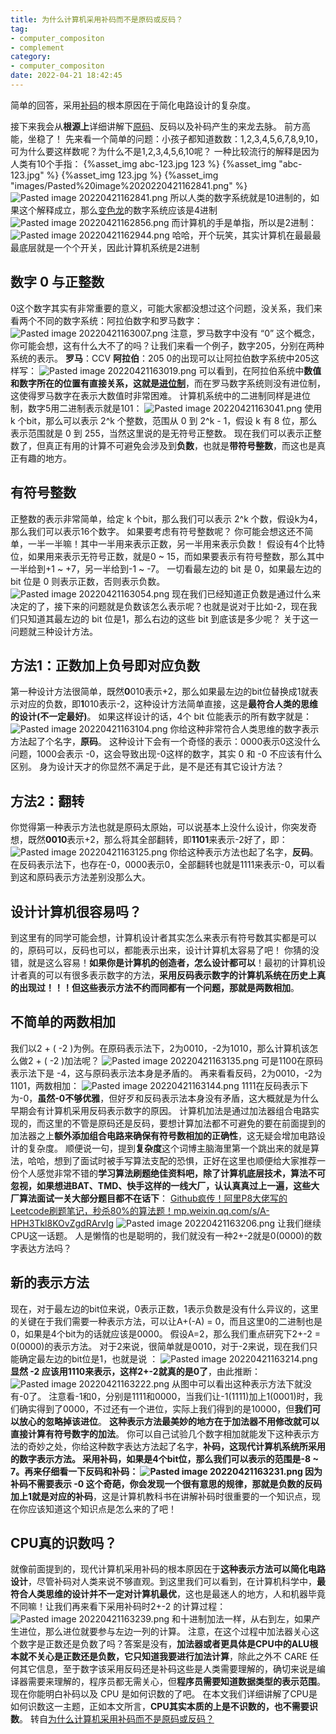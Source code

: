 ```yaml
---
title: 为什么计算机采用补码而不是原码或反码？
tag:
- computer_compositon
- complement
category:
- computer_compositon
date: 2022-04-21 18:42:45
---
```

简单的回答，采用[补码](https://www.zhihu.com/search?q=%E8%A1%A5%E7%A0%81&search_source=Entity&hybrid_search_source=Entity&hybrid_search_extra=%7B%22sourceType%22%3A%22answer%22%2C%22sourceId%22%3A1878359705%7D)的根本原因在于简化电路设计的复杂度。
<!--more-->
接下来我会从**根源上**详细讲解下[原码](https://www.zhihu.com/search?q=%E5%8E%9F%E7%A0%81&search_source=Entity&hybrid_search_source=Entity&hybrid_search_extra=%7B%22sourceType%22%3A%22answer%22%2C%22sourceId%22%3A1878359705%7D)、反码以及补码产生的来龙去脉。
前方高能，坐稳了！
先来看一个简单的问题：小孩子都知道数数：1,2,3,4,5,6,7,8,9,10，可为什么要这样数呢？为什么不是1,2,3,4,5,6,10呢？
一种比较流行的解释是因为人类有10个手指：
{%asset_img abc-123.jpg 123 %}
{%asset_img "abc-123.jpg" %}
{%asset_img 123.jpg %}
{%asset_img "images/Pasted%20image%2020220421162841.png" %}
![Pasted image 20220421162841.png](/images/Pasted%20image%2020220421162841.png)
所以人类的数字系统就是10进制的，如果这个解释成立，那么[变色龙](https://www.zhihu.com/search?q=%E5%8F%98%E8%89%B2%E9%BE%99&search_source=Entity&hybrid_search_source=Entity&hybrid_search_extra=%7B%22sourceType%22%3A%22answer%22%2C%22sourceId%22%3A1878359705%7D)的数字系统应该是4进制
![Pasted image 20220421162856.png](/images/Pasted%20image%2020220421162856.png)
而计算机的手是单指，所以是2进制：
![Pasted image 20220421162944.png](/images/Pasted%20image%2020220421162944.png)
哈哈，开个玩笑，其实计算机在最最最最底层就是一个个开关，因此计算机系统是2进制
## **数字 0 与正整数**
0这个数字其实有非常重要的意义，可能大家都没想过这个问题，没关系，我们来看两个不同的数字系统：阿拉伯数字和罗马数字：
![Pasted image 20220421163007.png](/images/Pasted%20image%2020220421163007.png)
注意，罗马数字中没有 “0” 这个概念，你可能会想，这有什么大不了的吗？让我们来看一个例子，数字205，分别在两种系统的表示。
**罗马**：CCV
**阿拉伯**：205
0的出现可以让阿拉伯数字系统中205这样写：
![Pasted image 20220421163019.png](/images/Pasted%20image%2020220421163019.png)
可以看到，在阿拉伯系统中**数值和数字所在的位置有直接关系，这就是[进位制](https://www.zhihu.com/search?q=%E8%BF%9B%E4%BD%8D%E5%88%B6&search_source=Entity&hybrid_search_source=Entity&hybrid_search_extra=%7B%22sourceType%22%3A%22answer%22%2C%22sourceId%22%3A1878359705%7D)**，而在罗马数字系统则没有进位制，这使得罗马数字在表示大数值时非常困难。
计算机系统中的二进制同样是进位制，数字5用二进制表示就是101：
![Pasted image 20220421163041.png](/images/Pasted%20image%2020220421163041.png)
使用 k 个bit，那么可以表示 2^k 个整数，范围从 0 到 2^k - 1，假设 k 有 8 位，那么表示范围就是 0 到 255，当然这里说的是无符号正整数。
现在我们可以表示正整数了，但真正有用的计算不可避免会涉及到**负数**，也就是**带符号整数**，而这也是真正有趣的地方。
## **有符号整数**
正整数的表示非常简单，给定 k 个bit，那么我们可以表示 2^k 个数，假设k为4，那么我们可以表示16个数字。
如果要考虑有符号整数呢？
你可能会想这还不简单，一半一半嘛！其中一半用来表示正数，另一半用来表示负数！
假设有4个比特位，如果用来表示无符号正数，就是0 ~ 15，而如果要表示有符号整数，那么其中一半给到+1 ~ +7，另一半给到-1 ~ -7。
一切看最左边的 bit 是 0，如果最左边的 bit 位是 0 则表示正数，否则表示负数。
![Pasted image 20220421163054.png](/images/Pasted%20image%2020220421163054.png)
现在我们已经知道正负数是通过什么来决定的了，接下来的问题就是负数该怎么表示呢？也就是说对于比如-2，现在我们只知道其最左边的 bit 位是1，那么右边的这些 bit 到底该是多少呢？
关于这一问题就三种设计方法。
## **方法1：正数加上负号即对应负数**
第一种设计方法很简单，既然**0**010表示+2，那么如果最左边的bit位替换成1就表示对应的负数，即**1**010表示-2，这种设计方法简单直接，这是**最符合人类的思维的设计(不一定最好)**。
如果这样设计的话，4个 bit 位能表示的所有数字就是：
![Pasted image 20220421163104.png](/images/Pasted%20image%2020220421163104.png)
你给这种非常符合人类思维的数字表示方法起了个名字，**原码**。
这种设计下会有一个奇怪的表示：0000表示0这没什么问题，1000会表示 -0，这会导致出现-0这样的数字，其实 0 和 -0 不应该有什么区别。
身为设计天才的你显然不满足于此，是不是还有其它设计方法？
## **方法2：翻转**
你觉得第一种表示方法也就是原码太原始，可以说基本上没什么设计，你突发奇想，既然**0010**表示+2，那么将其全部翻转，即**1101**来表示-2好了，即：
![Pasted image 20220421163125.png](/images/Pasted%20image%2020220421163125.png)
你给这种表示方法也起了名字，**反码**。
在反码表示法下，也存在-0，0000表示0，全部翻转也就是1111来表示-0，可以看到这和原码表示方法差别没那么大。
## **设计计算机很容易吗？**
到这里有的同学可能会想，计算机设计者其实怎么来表示有符号数其实都是可以的，原码可以，反码也可以，都能表示出来，设计计算机太容易了吧！
你猜的没错，就是这么容易！**如果你是计算机的创造者，怎么设计都可以**！最初的计算机设计者真的可以有很多表示数字的方法，**采用反码表示数字的计算机系统在历史上真的出现过！！！**但这些表示方法不约而同都有一个问题，那就是**两数相加**。
## **不简单的两数相加**
我们以2 + ( -2 )为例。在原码表示法下，2为0010，-2为1010，那么计算机该怎么做2 + ( -2 )加法呢？
![Pasted image 20220421163135.png](/images/Pasted%20image%2020220421163135.png)
可是1100在原码表示法下是 -4，这与原码表示法本身是矛盾的。
再来看看反码，2为0010，-2为1101，两数相加：
![Pasted image 20220421163144.png](/images/Pasted%20image%2020220421163144.png)
1111在反码表示下为-0，**虽然-0不够优雅**，但好歹和反码表示法本身没有矛盾，这大概就是为什么早期会有计算机采用反码表示数字的原因。
计算机加法是通过加法器组合电路实现的，而这里的不管是原码还是反码，要想计算加法都不可避免的要在前面提到的加法器之上**额外添加组合电路来确保有符号数相加的正确性**，这无疑会增加电路设计的复杂度。
顺便说一句，提到**复杂度**这个词博主脑海里第一个跳出来的就是算法，哈哈，想到了面试时被手写算法支配的恐惧，正好在这里也顺便给大家推荐一份个人感觉非常不错的**学习算法刷题绝佳资料吧，除了计算机底层技术，算法不可忽视，如果想进BAT、TMD、快手这样的一线大厂，认认真真过上一遍，这些大厂算法面试一关大部分题目都不在话下**：
[Github疯传！阿里P8大佬写的Leetcode刷题笔记，秒杀80%的算法题！mp.weixin.qq.com/s/A-HPH3Tkl8KOvZgdRArvIg](https://link.zhihu.com/?target=https%3A//mp.weixin.qq.com/s/A-HPH3Tkl8KOvZgdRArvIg)
![Pasted image 20220421163206.png](/images/Pasted%20image%2020220421163206.png)
让我们继续CPU这一话题。
人是懒惰的也是聪明的，我们就没有一种2+-2就是0(0000)的数字表达方法吗？
## **新的表示方法**
现在，对于最左边的bit位来说，0表示正数，1表示负数是没有什么异议的，这里的关键在于我们需要一种表示方法，可以让A+(-A) = 0，而且这里0的二进制也是0，如果是4个bit为的话就应该是0000。
假设A=2，那么我们重点研究下2+-2 = 0(0000)的表示方法。
对于2来说，很简单就是0010，对于-2来说，现在我们只能确定最左边的bit位是1，也就是说 ：
![Pasted image 20220421163214.png](/images/Pasted%20image%2020220421163214.png)
**显然 -2 应该用1110来表示，这样2+-2就真的是0了**，由此推断：
![Pasted image 20220421163222.png](/images/Pasted%20image%2020220421163222.png)
从图中可以看出这种表示方法下就没有-0了。
注意看-1和0，分别是1111和0000，当我们让-1(1111)加上1(0001)时，我们确实得到了0000，不过还有一个进位，实际上我们得到的是10000，但**我们可以放心的忽略掉该进位**。
**这种表示方法最美妙的地方在于加法器不用修改就可以直接计算有符号数字的加法**。
你可以自己试验几个数字相加就能发下这种表示方法的奇妙之处，你给这种数字表达方法起了名字，**补码，**这现代计算机系统所采用的数字表示方法。
采用补码，如果是4个bit位，那么我们可以表示的范围是-8 ~ 7。再来仔细看一下反码和补码：
![Pasted image 20220421163231.png](/images/Pasted%20image%2020220421163231.png)
因为补码不需要表示 -0 这个奇葩，你会发现一个很有意思的规律，那就是**负数的反码加上1就是对应的补码**，这是计算机教科书在讲解补码时很重要的一个知识点，现在你应该知道这个知识点是怎么来的了吧！
## **CPU真的识数吗？**
就像前面提到的，现代计算机采用补码的根本原因在于**这种表示方法可以简化电路设计**，尽管补码对人类来说不够直观。到这里我们可以看到，在计算机科学中，**最符合人类思维的设计并不一定对计算机最优**，这也是最迷人的地方，人和机器毕竟不同嘛！让我们再来看下采用补码时2+-2 的计算过程：
![Pasted image 20220421163239.png](/images/Pasted%20image%2020220421163239.png)
和十进制加法一样，从右到左，如果产生进位，那么进位就要参与左边一列的计算。
注意，在这个过程中加法器关心这个数字是正数还是负数了吗？答案是没有，**加法器或者更具体是CPU中的ALU根本就不关心是正数还是负数，它只知道我要进行加法计算**，除此之外不 CARE 任何其它信息，至于数字该采用反码还是补码这些是人类需要理解的，确切来说是编译器需要来理解的，程序员都无需关心，但**程序员需要知道数据类型的表示范围**。
现在你能明白补码以及 CPU 是如何识数的了吧。
在本文我们详细讲解了CPU是如何识数这一主题，正如本文所言，**CPU其实本质的上是不识数的，也不需要识数**。
转自[为什么计算机采用补码而不是原码或反码？](https://www.zhihu.com/question/352057791/answer/1878359705)